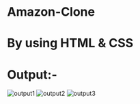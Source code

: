 # Amazon-Clone
# By using HTML & CSS
# Output:-
![output1](https://github.com/Nirdesharma/Amazon-Clone/assets/138585406/6007b7d1-7399-4962-ae84-a5f16d06a07d)
![output2](https://github.com/Nirdesharma/Amazon-Clone/assets/138585406/510b1c88-417a-47a6-9c94-d355ae3a484f)
![output3](https://github.com/Nirdesharma/Amazon-Clone/assets/138585406/f44bac6b-3151-4681-a62a-eba1f0259efe)
